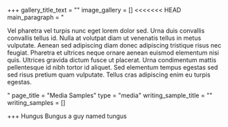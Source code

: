 +++
gallery_title_text = ""
image_gallery = []
<<<<<<< HEAD
main_paragraph = "<p>Vel pharetra vel turpis nunc eget lorem dolor sed. Urna duis convallis convallis tellus id. Nulla at volutpat diam ut venenatis tellus in metus vulputate. Aenean sed adipiscing diam donec adipiscing tristique risus nec feugiat. Pharetra et ultrices neque ornare aenean euismod elementum nisi quis. Ultrices gravida dictum fusce ut placerat. Urna condimentum mattis pellentesque id nibh tortor id aliquet. Sed elementum tempus egestas sed sed risus pretium quam vulputate. Tellus cras adipiscing enim eu turpis egestas.</p>"
page_title = "Media Samples"
type = "media"
writing_sample_title = ""
writing_samples = []

+++
Hungus Bungus a guy named tungus
